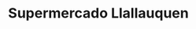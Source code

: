 ---
title: "Supermercado Llallauquen"
url: /las-cabras/supermercado-llallauquen/
shop: supermercado
---